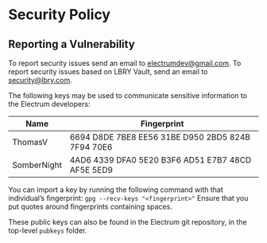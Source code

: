 # Security Policy

## Reporting a Vulnerability

To report security issues send an email to electrumdev@gmail.com.
To report security issues based on LBRY Vault, send an email to security@lbry.com.

The following keys may be used to communicate sensitive information to the Electrum developers:

| Name | Fingerprint |
|------|-------------|
| ThomasV | 6694 D8DE 7BE8 EE56 31BE D950 2BD5 824B 7F94 70E6 |
| SomberNight | 4AD6 4339 DFA0 5E20 B3F6 AD51 E7B7 48CD AF5E 5ED9 |

You can import a key by running the following command with that
individual’s fingerprint: `gpg --recv-keys "<fingerprint>"`
Ensure that you put quotes around fingerprints containing spaces.

These public keys can also be found in the Electrum git repository,
in the top-level `pubkeys` folder.
